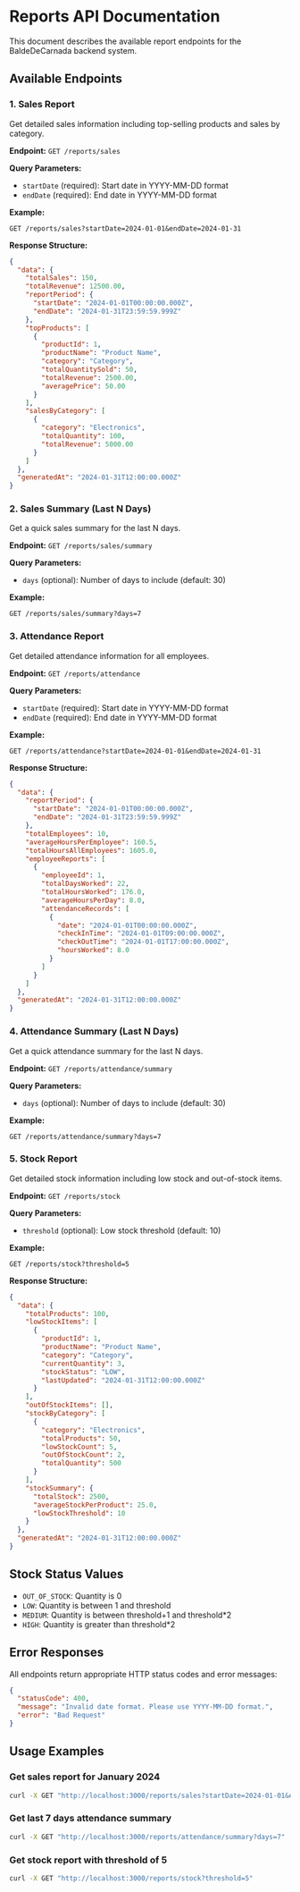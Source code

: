 # Reports API Documentation

This document describes the available report endpoints for the BaldeDeCarnada backend system.

## Available Endpoints

### 1. Sales Report
Get detailed sales information including top-selling products and sales by category.

**Endpoint:** `GET /reports/sales`

**Query Parameters:**
- `startDate` (required): Start date in YYYY-MM-DD format
- `endDate` (required): End date in YYYY-MM-DD format

**Example:**
```
GET /reports/sales?startDate=2024-01-01&endDate=2024-01-31
```

**Response Structure:**
```json
{
  "data": {
    "totalSales": 150,
    "totalRevenue": 12500.00,
    "reportPeriod": {
      "startDate": "2024-01-01T00:00:00.000Z",
      "endDate": "2024-01-31T23:59:59.999Z"
    },
    "topProducts": [
      {
        "productId": 1,
        "productName": "Product Name",
        "category": "Category",
        "totalQuantitySold": 50,
        "totalRevenue": 2500.00,
        "averagePrice": 50.00
      }
    ],
    "salesByCategory": [
      {
        "category": "Electronics",
        "totalQuantity": 100,
        "totalRevenue": 5000.00
      }
    ]
  },
  "generatedAt": "2024-01-31T12:00:00.000Z"
}
```

### 2. Sales Summary (Last N Days)
Get a quick sales summary for the last N days.

**Endpoint:** `GET /reports/sales/summary`

**Query Parameters:**
- `days` (optional): Number of days to include (default: 30)

**Example:**
```
GET /reports/sales/summary?days=7
```

### 3. Attendance Report
Get detailed attendance information for all employees.

**Endpoint:** `GET /reports/attendance`

**Query Parameters:**
- `startDate` (required): Start date in YYYY-MM-DD format
- `endDate` (required): End date in YYYY-MM-DD format

**Example:**
```
GET /reports/attendance?startDate=2024-01-01&endDate=2024-01-31
```

**Response Structure:**
```json
{
  "data": {
    "reportPeriod": {
      "startDate": "2024-01-01T00:00:00.000Z",
      "endDate": "2024-01-31T23:59:59.999Z"
    },
    "totalEmployees": 10,
    "averageHoursPerEmployee": 160.5,
    "totalHoursAllEmployees": 1605.0,
    "employeeReports": [
      {
        "employeeId": 1,
        "totalDaysWorked": 22,
        "totalHoursWorked": 176.0,
        "averageHoursPerDay": 8.0,
        "attendanceRecords": [
          {
            "date": "2024-01-01T00:00:00.000Z",
            "checkInTime": "2024-01-01T09:00:00.000Z",
            "checkOutTime": "2024-01-01T17:00:00.000Z",
            "hoursWorked": 8.0
          }
        ]
      }
    ]
  },
  "generatedAt": "2024-01-31T12:00:00.000Z"
}
```

### 4. Attendance Summary (Last N Days)
Get a quick attendance summary for the last N days.

**Endpoint:** `GET /reports/attendance/summary`

**Query Parameters:**
- `days` (optional): Number of days to include (default: 30)

**Example:**
```
GET /reports/attendance/summary?days=7
```

### 5. Stock Report
Get detailed stock information including low stock and out-of-stock items.

**Endpoint:** `GET /reports/stock`

**Query Parameters:**
- `threshold` (optional): Low stock threshold (default: 10)

**Example:**
```
GET /reports/stock?threshold=5
```

**Response Structure:**
```json
{
  "data": {
    "totalProducts": 100,
    "lowStockItems": [
      {
        "productId": 1,
        "productName": "Product Name",
        "category": "Category",
        "currentQuantity": 3,
        "stockStatus": "LOW",
        "lastUpdated": "2024-01-31T12:00:00.000Z"
      }
    ],
    "outOfStockItems": [],
    "stockByCategory": [
      {
        "category": "Electronics",
        "totalProducts": 50,
        "lowStockCount": 5,
        "outOfStockCount": 2,
        "totalQuantity": 500
      }
    ],
    "stockSummary": {
      "totalStock": 2500,
      "averageStockPerProduct": 25.0,
      "lowStockThreshold": 10
    }
  },
  "generatedAt": "2024-01-31T12:00:00.000Z"
}
```

## Stock Status Values
- `OUT_OF_STOCK`: Quantity is 0
- `LOW`: Quantity is between 1 and threshold
- `MEDIUM`: Quantity is between threshold+1 and threshold*2
- `HIGH`: Quantity is greater than threshold*2

## Error Responses
All endpoints return appropriate HTTP status codes and error messages:

```json
{
  "statusCode": 400,
  "message": "Invalid date format. Please use YYYY-MM-DD format.",
  "error": "Bad Request"
}
```

## Usage Examples

### Get sales report for January 2024
```bash
curl -X GET "http://localhost:3000/reports/sales?startDate=2024-01-01&endDate=2024-01-31"
```

### Get last 7 days attendance summary
```bash
curl -X GET "http://localhost:3000/reports/attendance/summary?days=7"
```

### Get stock report with threshold of 5
```bash
curl -X GET "http://localhost:3000/reports/stock?threshold=5"
```
